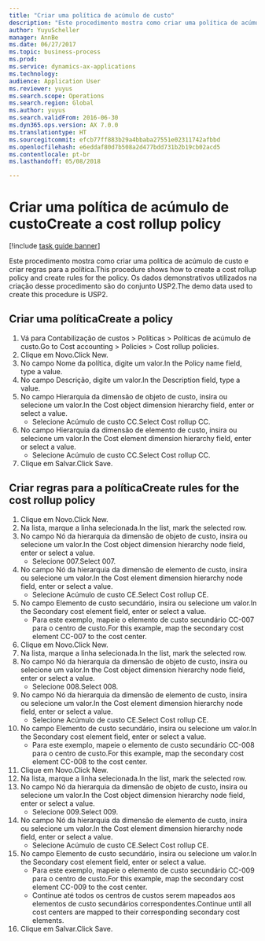 ```yaml
--- 
title: "Criar uma política de acúmulo de custo"
description: "Este procedimento mostra como criar uma política de acúmulo de custo e criar regras para a política."
author: YuyuScheller
manager: AnnBe
ms.date: 06/27/2017
ms.topic: business-process
ms.prod: 
ms.service: dynamics-ax-applications
ms.technology: 
audience: Application User
ms.reviewer: yuyus
ms.search.scope: Operations
ms.search.region: Global
ms.author: yuyus
ms.search.validFrom: 2016-06-30
ms.dyn365.ops.version: AX 7.0.0
ms.translationtype: HT
ms.sourcegitcommit: efcb77ff883b29a4bbaba27551e02311742afbbd
ms.openlocfilehash: e6eddaf80d7b508a2d477bdd731b2b19cb02acd5
ms.contentlocale: pt-br
ms.lasthandoff: 05/08/2018

---
```

# <a name="create-a-cost-rollup-policy"></a><span data-ttu-id="70603-103">Criar uma política de acúmulo de custo</span><span class="sxs-lookup"><span data-stu-id="70603-103">Create a cost rollup policy</span></span>

[!include [task guide banner](../../includes/task-guide-banner.md)]

<span data-ttu-id="70603-104">Este procedimento mostra como criar uma política de acúmulo de custo e criar regras para a política.</span><span class="sxs-lookup"><span data-stu-id="70603-104">This procedure shows how to create a cost rollup policy and create rules for the policy.</span></span> <span data-ttu-id="70603-105">Os dados demonstrativos utilizados na criação desse procedimento são do conjunto USP2.</span><span class="sxs-lookup"><span data-stu-id="70603-105">The demo data used to create this procedure is USP2.</span></span>


## <a name="create-a-policy"></a><span data-ttu-id="70603-106">Criar uma política</span><span class="sxs-lookup"><span data-stu-id="70603-106">Create a policy</span></span>
1. <span data-ttu-id="70603-107">Vá para Contabilização de custos > Políticas > Políticas de acúmulo de custo.</span><span class="sxs-lookup"><span data-stu-id="70603-107">Go to Cost accounting > Policies > Cost rollup policies.</span></span>
2. <span data-ttu-id="70603-108">Clique em Novo.</span><span class="sxs-lookup"><span data-stu-id="70603-108">Click New.</span></span>
3. <span data-ttu-id="70603-109">No campo Nome da política, digite um valor.</span><span class="sxs-lookup"><span data-stu-id="70603-109">In the Policy name field, type a value.</span></span>
4. <span data-ttu-id="70603-110">No campo Descrição, digite um valor.</span><span class="sxs-lookup"><span data-stu-id="70603-110">In the Description field, type a value.</span></span>
5. <span data-ttu-id="70603-111">No campo Hierarquia da dimensão de objeto de custo, insira ou selecione um valor.</span><span class="sxs-lookup"><span data-stu-id="70603-111">In the Cost object dimension hierarchy field, enter or select a value.</span></span>
    * <span data-ttu-id="70603-112">Selecione Acúmulo de custo CC.</span><span class="sxs-lookup"><span data-stu-id="70603-112">Select Cost rollup CC.</span></span>  
6. <span data-ttu-id="70603-113">No campo Hierarquia da dimensão de elemento de custo, insira ou selecione um valor.</span><span class="sxs-lookup"><span data-stu-id="70603-113">In the Cost element dimension hierarchy field, enter or select a value.</span></span>
    * <span data-ttu-id="70603-114">Selecione Acúmulo de custo CC.</span><span class="sxs-lookup"><span data-stu-id="70603-114">Select Cost rollup CC.</span></span>  
7. <span data-ttu-id="70603-115">Clique em Salvar.</span><span class="sxs-lookup"><span data-stu-id="70603-115">Click Save.</span></span>

## <a name="create-rules-for-the-cost-rollup-policy"></a><span data-ttu-id="70603-116">Criar regras para a política</span><span class="sxs-lookup"><span data-stu-id="70603-116">Create rules for the cost rollup policy</span></span>
1. <span data-ttu-id="70603-117">Clique em Novo.</span><span class="sxs-lookup"><span data-stu-id="70603-117">Click New.</span></span>
2. <span data-ttu-id="70603-118">Na lista, marque a linha selecionada.</span><span class="sxs-lookup"><span data-stu-id="70603-118">In the list, mark the selected row.</span></span>
3. <span data-ttu-id="70603-119">No campo Nó da hierarquia da dimensão de objeto de custo, insira ou selecione um valor.</span><span class="sxs-lookup"><span data-stu-id="70603-119">In the Cost object dimension hierarchy node field, enter or select a value.</span></span>
    * <span data-ttu-id="70603-120">Selecione 007.</span><span class="sxs-lookup"><span data-stu-id="70603-120">Select 007.</span></span>  
4. <span data-ttu-id="70603-121">No campo Nó da hierarquia da dimensão de elemento de custo, insira ou selecione um valor.</span><span class="sxs-lookup"><span data-stu-id="70603-121">In the Cost element dimension hierarchy node field, enter or select a value.</span></span>
    * <span data-ttu-id="70603-122">Selecione Acúmulo de custo CE.</span><span class="sxs-lookup"><span data-stu-id="70603-122">Select Cost rollup CE.</span></span>  
5. <span data-ttu-id="70603-123">No campo Elemento de custo secundário, insira ou selecione um valor.</span><span class="sxs-lookup"><span data-stu-id="70603-123">In the Secondary cost element field, enter or select a value.</span></span>
    * <span data-ttu-id="70603-124">Para este exemplo, mapeie o elemento de custo secundário CC-007 para o centro de custo.</span><span class="sxs-lookup"><span data-stu-id="70603-124">For this example, map the secondary cost element CC-007 to the cost center.</span></span>  
6. <span data-ttu-id="70603-125">Clique em Novo.</span><span class="sxs-lookup"><span data-stu-id="70603-125">Click New.</span></span>
7. <span data-ttu-id="70603-126">Na lista, marque a linha selecionada.</span><span class="sxs-lookup"><span data-stu-id="70603-126">In the list, mark the selected row.</span></span>
8. <span data-ttu-id="70603-127">No campo Nó da hierarquia da dimensão de objeto de custo, insira ou selecione um valor.</span><span class="sxs-lookup"><span data-stu-id="70603-127">In the Cost object dimension hierarchy node field, enter or select a value.</span></span>
    * <span data-ttu-id="70603-128">Selecione 008.</span><span class="sxs-lookup"><span data-stu-id="70603-128">Select 008.</span></span>  
9. <span data-ttu-id="70603-129">No campo Nó da hierarquia da dimensão de elemento de custo, insira ou selecione um valor.</span><span class="sxs-lookup"><span data-stu-id="70603-129">In the Cost element dimension hierarchy node field, enter or select a value.</span></span>
    * <span data-ttu-id="70603-130">Selecione Acúmulo de custo CE.</span><span class="sxs-lookup"><span data-stu-id="70603-130">Select Cost rollup CE.</span></span>  
10. <span data-ttu-id="70603-131">No campo Elemento de custo secundário, insira ou selecione um valor.</span><span class="sxs-lookup"><span data-stu-id="70603-131">In the Secondary cost element field, enter or select a value.</span></span>
    * <span data-ttu-id="70603-132">Para este exemplo, mapeie o elemento de custo secundário CC-008 para o centro de custo.</span><span class="sxs-lookup"><span data-stu-id="70603-132">For this example, map the secondary cost element CC-008 to the cost center.</span></span>  
11. <span data-ttu-id="70603-133">Clique em Novo.</span><span class="sxs-lookup"><span data-stu-id="70603-133">Click New.</span></span>
12. <span data-ttu-id="70603-134">Na lista, marque a linha selecionada.</span><span class="sxs-lookup"><span data-stu-id="70603-134">In the list, mark the selected row.</span></span>
13. <span data-ttu-id="70603-135">No campo Nó da hierarquia da dimensão de objeto de custo, insira ou selecione um valor.</span><span class="sxs-lookup"><span data-stu-id="70603-135">In the Cost object dimension hierarchy node field, enter or select a value.</span></span>
    * <span data-ttu-id="70603-136">Selecione 009.</span><span class="sxs-lookup"><span data-stu-id="70603-136">Select 009.</span></span>  
14. <span data-ttu-id="70603-137">No campo Nó da hierarquia da dimensão de elemento de custo, insira ou selecione um valor.</span><span class="sxs-lookup"><span data-stu-id="70603-137">In the Cost element dimension hierarchy node field, enter or select a value.</span></span>
    * <span data-ttu-id="70603-138">Selecione Acúmulo de custo CE.</span><span class="sxs-lookup"><span data-stu-id="70603-138">Select Cost rollup CE.</span></span>  
15. <span data-ttu-id="70603-139">No campo Elemento de custo secundário, insira ou selecione um valor.</span><span class="sxs-lookup"><span data-stu-id="70603-139">In the Secondary cost element field, enter or select a value.</span></span>
    * <span data-ttu-id="70603-140">Para este exemplo, mapeie o elemento de custo secundário CC-009 para o centro de custo.</span><span class="sxs-lookup"><span data-stu-id="70603-140">For this example, map the secondary cost element CC-009 to the cost center.</span></span>  
    * <span data-ttu-id="70603-141">Continue até todos os centros de custos serem mapeados aos elementos de custo secundários correspondentes.</span><span class="sxs-lookup"><span data-stu-id="70603-141">Continue until all cost centers are mapped to their corresponding secondary cost elements.</span></span>  
16. <span data-ttu-id="70603-142">Clique em Salvar.</span><span class="sxs-lookup"><span data-stu-id="70603-142">Click Save.</span></span>


